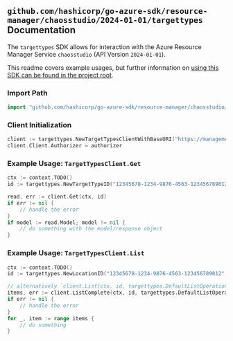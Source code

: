 
## `github.com/hashicorp/go-azure-sdk/resource-manager/chaosstudio/2024-01-01/targettypes` Documentation

The `targettypes` SDK allows for interaction with the Azure Resource Manager Service `chaosstudio` (API Version `2024-01-01`).

This readme covers example usages, but further information on [using this SDK can be found in the project root](https://github.com/hashicorp/go-azure-sdk/tree/main/docs).

### Import Path

```go
import "github.com/hashicorp/go-azure-sdk/resource-manager/chaosstudio/2024-01-01/targettypes"
```


### Client Initialization

```go
client := targettypes.NewTargetTypesClientWithBaseURI("https://management.azure.com")
client.Client.Authorizer = authorizer
```


### Example Usage: `TargetTypesClient.Get`

```go
ctx := context.TODO()
id := targettypes.NewTargetTypeID("12345678-1234-9876-4563-123456789012", "locationValue", "targetTypeValue")

read, err := client.Get(ctx, id)
if err != nil {
	// handle the error
}
if model := read.Model; model != nil {
	// do something with the model/response object
}
```


### Example Usage: `TargetTypesClient.List`

```go
ctx := context.TODO()
id := targettypes.NewLocationID("12345678-1234-9876-4563-123456789012", "locationValue")

// alternatively `client.List(ctx, id, targettypes.DefaultListOperationOptions())` can be used to do batched pagination
items, err := client.ListComplete(ctx, id, targettypes.DefaultListOperationOptions())
if err != nil {
	// handle the error
}
for _, item := range items {
	// do something
}
```

